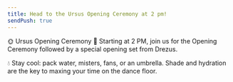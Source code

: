 ```yaml
---
title: Head to the Ursus Opening Ceremony at 2 pm! 
sendPush: true
---
```


🌞 Ursus Opening Ceremony 🌲
Starting at 2 PM, join us for the Opening Ceremony followed by a special opening set from Drezus.

💧 Stay cool: pack water, misters, fans, or an umbrella. Shade and hydration are the key to maxing your time on the dance floor.
